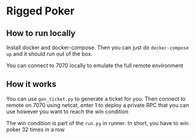 # Rigged Poker

## How to run locally

Install docker and docker-compose. Then you can just do `docker-compose up` and it should run out of the box.

You can connect to 7070 locally to emulate the full remote environment

## How it works

You can use `gen_ticket.py` to generate a ticket for you. Then connect to remote on 7070 using netcat, enter 1 to deploy a private RPC that you can use however you want to reach the win condition

The win condition is part of the `run.py` in runner. In short, you have to win poker 32 times in a row